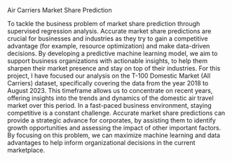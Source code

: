 Air Carriers Market Share Prediction

To tackle the business problem of market share prediction through supervised regression analysis. Accurate market share predictions are crucial for businesses and industries as they try to gain a competitive advantage (for example, resource optimization) and make data-driven decisions. By developing a predictive machine learning model, we aim to support business organizations with actionable insights, to help them sharpen their market presence and stay on top of their industries.
For this project, I have focused our analysis on the T-100 Domestic Market (All Carriers) dataset, specifically covering the data from the year 2018 to August 2023. This timeframe allows us to concentrate on recent years, offering insights into the trends and dynamics of the domestic air travel market over this period.
In a fast-paced business environment, staying competitive is a constant challenge. Accurate market share predictions can provide a strategic advance for corporates, by assisting them to identify growth opportunities and assessing the impact of other important factors. By focusing on this problem, we can maximize machine learning and data advantages to help inform organizational decisions in the current marketplace.
